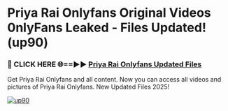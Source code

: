 # Priya Rai Onlyfans Original Videos 0nlyFans Leaked - Files Updated! (up90)

<h3>🔴 CLICK HERE 🌐==►► <a href="https://tinyurl.com/4seja8ks" rel="nofollow">Priya Rai Onlyfans Updated Files</a></h3>

Get Priya Rai Onlyfans and all content. Now you can access all videos and pictures of Priya Rai Onlyfans. New Updated Files 2025!

[![up90](https://i.imgur.com/EWjZXRe.gif)](https://tinyurl.com/4seja8ks)
